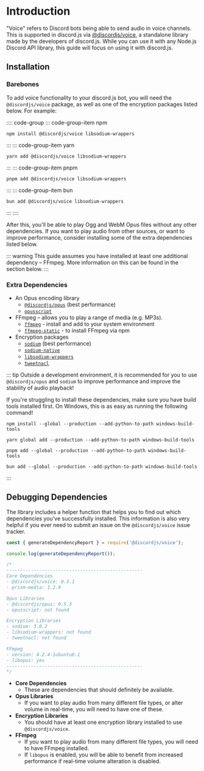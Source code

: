 # Introduction

"Voice" refers to Discord bots being able to send audio in voice channels. This is supported in discord.js via [@discordjs/voice](https://github.com/discordjs/discord.js/tree/main/packages/voice), a standalone library made by the developers of discord.js. While you can use it with any Node.js Discord API library, this guide will focus on using it with discord.js.

## Installation

### Barebones

To add voice functionality to your discord.js bot, you will need the `@discordjs/voice` package, as well as one of the encryption packages listed below. For example: 

:::: code-group
::: code-group-item npm
```sh:no-line-numbers
npm install @discordjs/voice libsodium-wrappers
```
:::
::: code-group-item yarn
```sh:no-line-numbers
yarn add @discordjs/voice libsodium-wrappers
```
:::
::: code-group-item pnpm
```sh:no-line-numbers
pnpm add @discordjs/voice libsodium-wrappers
```
:::
::: code-group-item bun
```sh:no-line-numbers
bun add @discordjs/voice libsodium-wrappers
```
:::
::::

After this, you'll be able to play Ogg and WebM Opus files without any other dependencies. If you want to play audio from other sources, or want to improve performance, consider installing some of the extra dependencies listed below.

::: warning
This guide assumes you have installed at least one additional dependency – FFmpeg. More information on this can be found in the section below.
:::

### Extra Dependencies

- An Opus encoding library
  - [`@discordjs/opus`](https://github.com/discordjs/opus) (best performance)
  - [`opusscript`](https://github.com/abalabahaha/opusscript/)
- FFmpeg – allows you to play a range of media (e.g. MP3s).
  - [`ffmpeg`](https://ffmpeg.org/) - install and add to your system environment
  - [`ffmpeg-static`](https://www.npmjs.com/package/ffmpeg-static) - to install FFmpeg via npm
- Encryption packages
  - [`sodium`](https://www.npmjs.com/package/sodium) (best performance)
  - [`sodium-native`](https://www.npmjs.com/package/sodium-native)
  - [`libsodium-wrappers`](https://www.npmjs.com/package/libsodium-wrappers)
  - [`tweetnacl`](https://www.npmjs.com/package/tweetnacl)

::: tip
Outside a development environment, it is recommended for you to use `@discordjs/opus` and `sodium` to improve performance and improve the stability of audio playback!

If you're struggling to install these dependencies, make sure you have build tools installed first. On Windows, this is as easy as running the following command!

<CodeGroup>
  <CodeGroupItem title="npm">

```sh:no-line-numbers
npm install --global --production --add-python-to-path windows-build-tools
```

  </CodeGroupItem>
  <CodeGroupItem title="yarn">

```sh:no-line-numbers
yarn global add --production --add-python-to-path windows-build-tools
```

  </CodeGroupItem>
  <CodeGroupItem title="pnpm">

```sh:no-line-numbers
pnpm add --global --production --add-python-to-path windows-build-tools
```

  </CodeGroupItem>
  <CodeGroupItem title="bun">

```sh:no-line-numbers
bun add --global --production --add-python-to-path windows-build-tools
```

  </CodeGroupItem>
</CodeGroup>
:::

## Debugging Dependencies

The library includes a helper function that helps you to find out which dependencies you've successfully installed. This information is also very helpful if you ever need to submit an issue on the `@discordjs/voice` issue tracker.

```js
const { generateDependencyReport } = require('@discordjs/voice');

console.log(generateDependencyReport());

/*
--------------------------------------------------
Core Dependencies
- @discordjs/voice: 0.3.1
- prism-media: 1.2.9

Opus Libraries
- @discordjs/opus: 0.5.3
- opusscript: not found

Encryption Libraries
- sodium: 3.0.2
- libsodium-wrappers: not found
- tweetnacl: not found

FFmpeg
- version: 4.2.4-1ubuntu0.1
- libopus: yes
--------------------------------------------------
*/
```

- **Core Dependencies**
  - These are dependencies that should definitely be available.
- **Opus Libraries**
  - If you want to play audio from many different file types, or alter volume in real-time, you will need to have one of these.
- **Encryption Libraries**
  - You should have at least one encryption library installed to use `@discordjs/voice`.
- **FFmpeg**
  - If you want to play audio from many different file types, you will need to have FFmpeg installed.
  - If `libopus` is enabled, you will be able to benefit from increased performance if real-time volume alteration is disabled.

